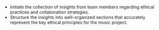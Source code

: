 - Initiate the collection of insights from team members regarding ethical practices and collaboration strategies.
- Structure the insights into well-organized sections that accurately represent the key ethical principles for the music project.